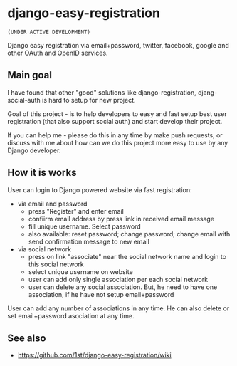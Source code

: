 django-easy-registration
========================

`(UNDER ACTIVE DEVELOPMENT)`

Django easy registration via email+password, twitter, facebook, google and other OAuth and OpenID services.


Main goal
------------------------

I have found that other "good" solutions like django-registration, djang-social-auth is hard to setup for new project.

Goal of this project - is to help developers to easy and fast setup best user registration (that also support social auth) and start develop their project.

If you can help me - please do this in any time by make push requests, or discuss with me about how can we do this project more easy to use by any Django developer.


How it is works
------------------------

User can login to Django powered website via fast registration:
 - via email and password
   - press "Register" and enter email
   - confiirm email address by press link in received email message
   - fill unique username. Select password
   - also available: reset password; change password; change email with send confirmation message to new email
 - via social network
   - press on link "associate" near the social network name and login to this social network
   - select unique username on website
   - user can add only single association per each social network
   - user can delete any social association. But, he need to have one association, if he have not setup email+password

User can add any number of associations in any time. He can also delete or set email+password asociation at any time.


See also
------------------------

 - https://github.com/1st/django-easy-registration/wiki